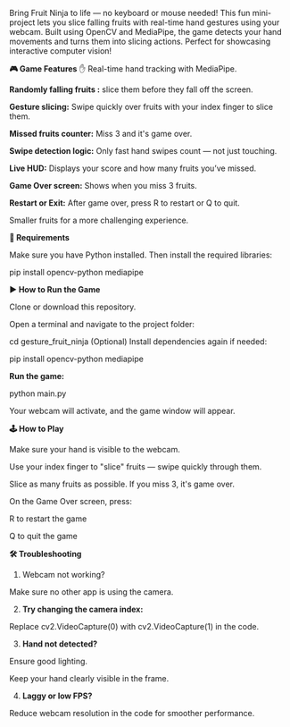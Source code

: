 Bring Fruit Ninja to life — no keyboard or mouse needed! This fun mini-project lets you slice falling fruits with real-time hand gestures using your webcam. Built using OpenCV and MediaPipe, the game detects your hand movements and turns them into slicing actions. Perfect for showcasing interactive computer vision!

**🎮 Game Features**
✋ Real-time hand tracking with MediaPipe.

**Randomly falling fruits :** slice them before they fall off the screen.

**Gesture slicing:** Swipe quickly over fruits with your index finger to slice them.

**Missed fruits counter:** Miss 3 and it's game over.

**Swipe detection logic:** Only fast hand swipes count — not just touching.

**Live HUD:** Displays your score and how many fruits you’ve missed.

**Game Over screen:** Shows when you miss 3 fruits.

**Restart or Exit:** After game over, press R to restart or Q to quit.

Smaller fruits for a more challenging experience.

**🧰 Requirements**

Make sure you have Python installed. Then install the required libraries:

pip install opencv-python mediapipe

**▶ How to Run the Game**

Clone or download this repository.

Open a terminal and navigate to the project folder:

cd gesture_fruit_ninja
(Optional) Install dependencies again if needed:

pip install opencv-python mediapipe

**Run the game:**

python main.py

Your webcam will activate, and the game window will appear.

**🕹 How to Play**

Make sure your hand is visible to the webcam.

Use your index finger to "slice" fruits — swipe quickly through them.

Slice as many fruits as possible. If you miss 3, it's game over.

On the Game Over screen, press:

R to restart the game

Q to quit the game

**🛠 Troubleshooting**

1. Webcam not working?

Make sure no other app is using the camera.

2. **Try changing the camera index:**

Replace cv2.VideoCapture(0) with cv2.VideoCapture(1) in the code.

3. **Hand not detected?**

Ensure good lighting.

Keep your hand clearly visible in the frame.

4. **Laggy or low FPS?**

Reduce webcam resolution in the code for smoother performance.
